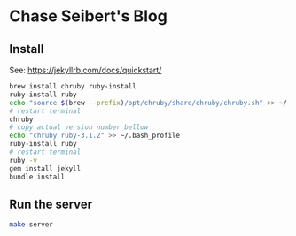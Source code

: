 # Chase Seibert's Blog

## Install

See: https://jekyllrb.com/docs/quickstart/

```bash
brew install chruby ruby-install
ruby-install ruby
echo "source $(brew --prefix)/opt/chruby/share/chruby/chruby.sh" >> ~/.bash_profile
# restart terminal 
chruby
# copy actual version number bellow
echo "chruby ruby-3.1.2" >> ~/.bash_profile 
ruby-install ruby
# restart terminal 
ruby -v
gem install jekyll
bundle install
```

## Run the server

```bash
make server
```
